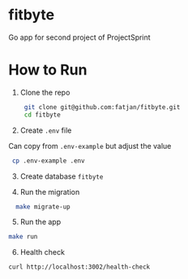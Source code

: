 # fitbyte
Go app for second project of ProjectSprint

# How to Run
1. Clone the repo

   ```bash
    git clone git@github.com:fatjan/fitbyte.git
    cd fitbyte
   ```

2. Create `.env` file

  Can copy from `.env-example` but adjust the value
   ```bash
    cp .env-example .env
   ```

3. Create database `fitbyte`

4. Run the migration

  ```bash
    make migrate-up
  ```

5. Run the app

  ```bash
  make run
  ```

6. Health check

```bash
curl http://localhost:3002/health-check
```


